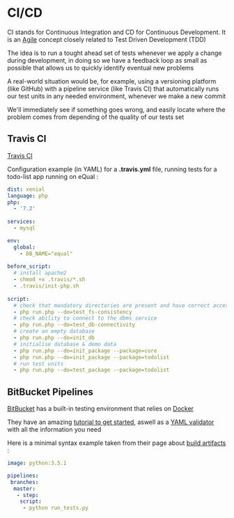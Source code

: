# CI/CD 

CI stands for Continuous Integration and CD for Continuous Development. It is an [Agile](https://www.agilealliance.org/agile101/the-agile-manifesto/) concept closely related to Test Driven Development (TDD)

The idea is to run a tought ahead set of tests whenever we apply a change during development, in doing so we have a feedback loop as small as possible that allows us to quickly identify eventual new problems

A real-world situation would be, for example, using a versioning platform (like GitHub) with a pipeline service (like Travis CI) that automatically runs our test units in any needed environment, whenever we make a new commit

We'll immediately see if something goes wrong, and easily locate where the problem comes from depending of the quality of our tests set



## Travis CI

[Travis CI](https://www.travis-ci.com/)

Configuration example (in YAML) for a **.travis.yml** file, running tests for a todo-list app running on eQual :

```yaml
dist: xenial
language: php
php: 
  - '7.2'  
  
services:
  - mysql

env:
  global:
    - DB_NAME="equal"
    
before_script:
  # install apache2
  - chmod +x .travis/*.sh
  - .travis/init-php.sh 
  
script: 
  # check that mandatory directories are present and have correct access rights set
  - php run.php --do=test_fs-consistency
  # check ability to connect to the dbms service
  - php run.php --do=test_db-connectivity
  # create an empty database 
  - php run.php --do=init_db  
  # initialise database & demo data
  - php run.php --do=init_package --package=core
  - php run.php --do=init_package --package=todolist
  # run test units
  - php run.php --do=test_package --package=todolist
```



## BitBucket Pipelines

[BitBucket](https://bitbucket.org/) has a built-in testing environment that relies on [Docker](https://www.docker.com/)

They have an amazing [tutorial to get started](https://support.atlassian.com/bitbucket-cloud/docs/get-started-with-bitbucket-pipelines/), aswell as a [YAML validator](https://bitbucket-pipelines.prod.public.atl-paas.net/validator) with all the information you need

Here is a minimal syntax example taken from their page about [build artifacts](https://support.atlassian.com/bitbucket-cloud/docs/publish-and-link-your-build-artifacts/) :

```yaml
image: python:3.5.1

pipelines:
 branches:
  master:
   - step:
    script:
     - python run_tests.py
```


